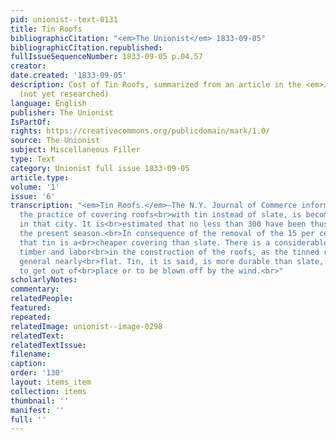 ```yaml
---
pid: unionist--text-0131
title: Tin Roofs
bibliographicCitation: "<em>The Unionist</em> 1833-09-05"
bibliographicCitation.republished: 
fullIssueSequenceNumber: 1833-09-05 p.04.57
creator: 
date.created: '1833-09-05'
description: Cost of Tin Roofs, summarized from an article in the <em>Journal of Commerce</em>
  (not yet researched)
language: English
publisher: The Unionist
IsPartOf: 
rights: https://creativecommons.org/publicdomain/mark/1.0/
source: The Unionist
subject: Miscellaneous Filler
type: Text
category: Unionist full issue 1833-09-05
article.type: 
volume: '1'
issue: '6'
transcription: "<em>Tin Roofs.</em>—The N.Y. Journal of Commerce informs us, that
  the practice of covering roofs<br>with tin instead of slate, is becoming quite extensive
  in that city. It is<br>estimated that no less than 300 have been thus covered [in]
  the present season.<br>In consequence of the removal of the 15 per cent, it is stated
  that tin is a<br>cheaper covering than slate. There is a considerable saving in
  timber and labor<br>in the construction of the roofs, as the tinned roofs are in
  general nearly<br>flat. Tin, it is said, is more durable than slate, and less liable
  to get out of<br>place or to be blown off by the wind.<br>"
scholarlyNotes: 
commentary: 
relatedPeople: 
featured: 
repeated: 
relatedImage: unionist--image-0298
relatedText: 
relatedTextIssue: 
filename: 
caption: 
order: '130'
layout: items_item
collection: items
thumbnail: ''
manifest: ''
full: ''
---
```

